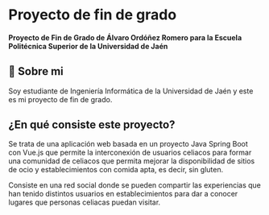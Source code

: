 
# Proyecto de fin de grado

#### Proyecto de Fin de Grado de Álvaro Ordóñez Romero para la Escuela Politécnica Superior de la Universidad de Jaén




## 🚀 Sobre mi
Soy estudiante de Ingeniería Informática de la Universidad de Jaén y este es mi proyecto de fin de grado.


## ¿En qué consiste este proyecto?

Se trata de una aplicación web basada en un proyecto Java Spring Boot con Vue.js que permite la interconexión de usuarios celiacos para formar una comunidad de celiacos que permita mejorar la disponibilidad de sitios de ocio y establecimientos con comida apta, es decir, sin gluten.

Consiste en una red social donde se pueden compartir las experiencias que han tenido distintos usuarios en establecimientos para dar a conocer lugares que personas celiacas puedan visitar.

